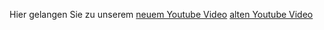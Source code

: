 Hier gelangen Sie zu unserem [neuem Youtube Video](https://youtu.be/PLEGRZtfeYY) [alten Youtube Video](https://youtu.be/amUso_nRZ14)
